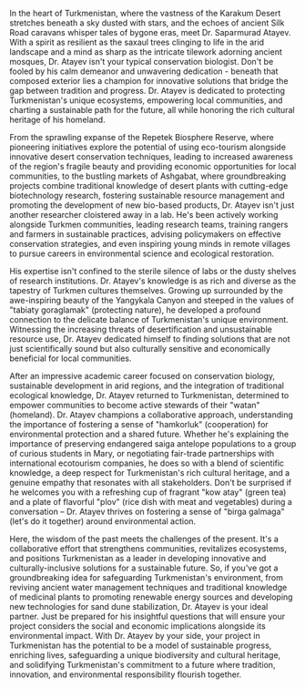 In the heart of Turkmenistan, where the vastness of the Karakum Desert stretches beneath a sky dusted with stars, and the echoes of ancient Silk Road caravans whisper tales of bygone eras, meet Dr. Saparmurad Atayev. With a spirit as resilient as the saxaul trees clinging to life in the arid landscape and a mind as sharp as the intricate tilework adorning ancient mosques, Dr. Atayev isn't your typical conservation biologist. Don't be fooled by his calm demeanor and unwavering dedication - beneath that composed exterior lies a champion for innovative solutions that bridge the gap between tradition and progress. Dr. Atayev is dedicated to protecting Turkmenistan's unique ecosystems, empowering local communities, and charting a sustainable path for the future, all while honoring the rich cultural heritage of his homeland.

From the sprawling expanse of the Repetek Biosphere Reserve, where pioneering initiatives explore the potential of using eco-tourism alongside innovative desert conservation techniques, leading to increased awareness of the region's fragile beauty and providing economic opportunities for local communities, to the bustling markets of Ashgabat, where groundbreaking projects combine traditional knowledge of desert plants with cutting-edge biotechnology research, fostering sustainable resource management and promoting the development of new bio-based products, Dr. Atayev isn't just another researcher cloistered away in a lab. He's been actively working alongside Turkmen communities, leading research teams, training rangers and farmers in sustainable practices, advising policymakers on effective conservation strategies, and even inspiring young minds in remote villages to pursue careers in environmental science and ecological restoration.

His expertise isn't confined to the sterile silence of labs or the dusty shelves of research institutions. Dr. Atayev's knowledge is as rich and diverse as the tapestry of Turkmen cultures themselves. Growing up surrounded by the awe-inspiring beauty of the Yangykala Canyon and steeped in the values of "tabiaty goraglamak" (protecting nature), he developed a profound connection to the delicate balance of Turkmenistan's unique environment. Witnessing the increasing threats of desertification and unsustainable resource use, Dr. Atayev dedicated himself to finding solutions that are not just scientifically sound but also culturally sensitive and economically beneficial for local communities.

After an impressive academic career focused on conservation biology, sustainable development in arid regions, and the integration of traditional ecological knowledge, Dr. Atayev returned to Turkmenistan, determined to empower communities to become active stewards of their "watan" (homeland). Dr. Atayev champions a collaborative approach, understanding the importance of fostering a sense of "hamkorluk" (cooperation) for environmental protection and a shared future. Whether he's explaining the importance of preserving endangered saiga antelope populations to a group of curious students in Mary, or negotiating fair-trade partnerships with international ecotourism companies, he does so with a blend of scientific knowledge, a deep respect for Turkmenistan's rich cultural heritage, and a genuine empathy that resonates with all stakeholders. Don't be surprised if he welcomes you with a refreshing cup of fragrant "kow atay" (green tea) and a plate of flavorful "plov" (rice dish with meat and vegetables) during a conversation – Dr. Atayev thrives on fostering a sense of "birga galmaga" (let's do it together) around environmental action.

Here, the wisdom of the past meets the challenges of the present. It's a collaborative effort that strengthens communities, revitalizes ecosystems, and positions Turkmenistan as a leader in developing innovative and culturally-inclusive solutions for a sustainable future. So, if you've got a groundbreaking idea for safeguarding Turkmenistan's environment, from reviving ancient water management techniques and traditional knowledge of medicinal plants to promoting renewable energy sources and developing new technologies for sand dune stabilization, Dr. Atayev is your ideal partner. Just be prepared for his insightful questions that will ensure your project considers the social and economic implications alongside its environmental impact. With Dr. Atayev by your side, your project in Turkmenistan has the potential to be a model of sustainable progress, enriching lives, safeguarding a unique biodiversity and cultural heritage, and solidifying Turkmenistan's commitment to a future where tradition, innovation, and environmental responsibility flourish together. 
